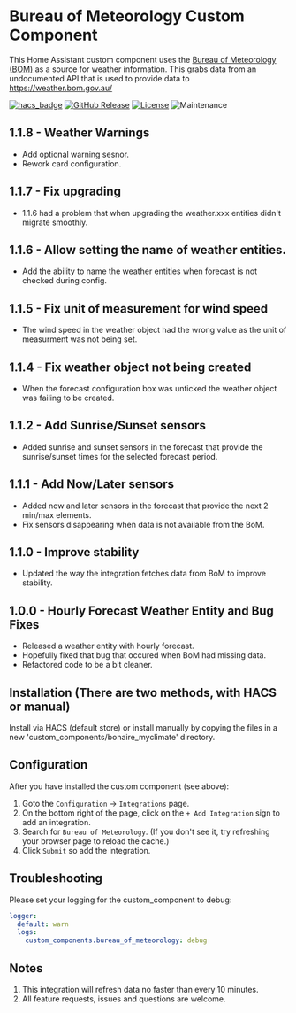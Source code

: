 # Bureau of Meteorology Custom Component

This Home Assistant custom component uses the [Bureau of Meteorology (BOM)](http://www.bom.gov.au) as a source for weather information. This grabs data from an undocumented API that is used to provide data to https://weather.bom.gov.au/

[![hacs_badge](https://img.shields.io/badge/HACS-Default-orange.svg?style=for-the-badge)](https://github.com/custom-components/hacs)
[![GitHub Release][releases-shield]][releases]
[![License][license-shield]](LICENSE.md)
![Maintenance](https://img.shields.io/maintenance/yes/2022?style=for-the-badge)

## 1.1.8 - Weather Warnings

- Add optional warning sesnor.
- Rework card configuration.

## 1.1.7 - Fix upgrading
- 1.1.6 had a problem that when upgrading the weather.xxx entities didn't migrate smoothly.

## 1.1.6 - Allow setting the name of weather entities.
- Add the ability to name the weather entities when forecast is not checked during config.

## 1.1.5 - Fix unit of measurement for wind speed
- The wind speed in the weather object had the wrong value as the unit of measurment was not being set.

## 1.1.4 - Fix weather object not being created
- When the forecast configuration box was unticked the weather object was failing to be created.

## 1.1.2 - Add Sunrise/Sunset sensors
- Added sunrise and sunset sensors in the forecast that provide the sunrise/sunset times for the selected forecast period.

## 1.1.1 - Add Now/Later sensors
- Added now and later sensors in the forecast that provide the next 2 min/max elements.
- Fix sensors disappearing when data is not available from the BoM.

## 1.1.0 - Improve stability
- Updated the way the integration fetches data from BoM to improve stability.

## 1.0.0 - Hourly Forecast Weather Entity and Bug Fixes
- Released a weather entity with hourly forecast.
- Hopefully fixed that bug that occured when BoM had missing data.
- Refactored code to be a bit cleaner.

## Installation (There are two methods, with HACS or manual)

Install via HACS (default store) or install manually by copying the files in a new 'custom_components/bonaire_myclimate' directory.

## Configuration
After you have installed the custom component (see above):
1. Goto the `Configuration` -> `Integrations` page.  
2. On the bottom right of the page, click on the `+ Add Integration` sign to add an integration.
3. Search for `Bureau of Meteorology`. (If you don't see it, try refreshing your browser page to reload the cache.)
4. Click `Submit` so add the integration.

## Troubleshooting
Please set your logging for the custom_component to debug:
```yaml
logger:
  default: warn
  logs:
    custom_components.bureau_of_meteorology: debug
```

## Notes
1. This integration will refresh data no faster than every 10 minutes.
2. All feature requests, issues and questions are welcome.

[hacs]: https://hacs.xyz
[hacsbadge]: https://img.shields.io/badge/HACS-Default-orange.svg?style=for-the-badge
[license-shield]: https://img.shields.io/github/license/bremor/bureau_of_meteorology.svg?style=for-the-badge
[releases-shield]: https://img.shields.io/github/release/bremor/bureau_of_meteorology.svg?style=for-the-badge
[releases]: https://github.com/bremor/bureau_of_meteorology/releases
